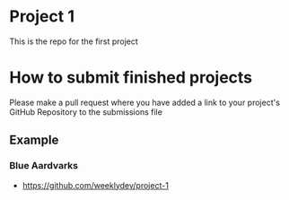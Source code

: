 # Project 1

This is the repo for the first project

# How to submit finished projects

Please make a pull request where you have added a link to your project's GitHub Repository to the submissions file

## Example

### Blue Aardvarks
- https://github.com/weeklydev/project-1

